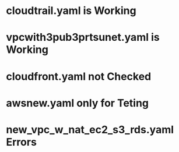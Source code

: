 # cloudtrail.yaml is Working
# vpcwith3pub3prtsunet.yaml is Working
# cloudfront.yaml not Checked
# awsnew.yaml only for Teting
# new_vpc_w_nat_ec2_s3_rds.yaml Errors
